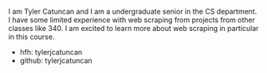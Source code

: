I am Tyler Catuncan and I am a undergraduate senior in the CS department. I have some limited experience with web scraping from projects from other classes like 340. I am excited to learn more about web scraping in particular in this course.

- hfh: tylerjcatuncan
- github: tylerjcatuncan 
